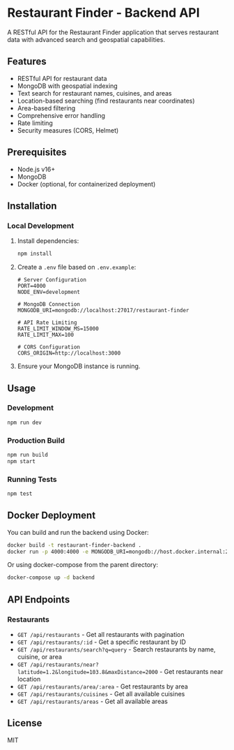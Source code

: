 # Restaurant Finder - Backend API

A RESTful API for the Restaurant Finder application that serves restaurant data with advanced search and geospatial capabilities.

## Features

- RESTful API for restaurant data
- MongoDB with geospatial indexing
- Text search for restaurant names, cuisines, and areas
- Location-based searching (find restaurants near coordinates)
- Area-based filtering
- Comprehensive error handling
- Rate limiting
- Security measures (CORS, Helmet)

## Prerequisites

- Node.js v16+
- MongoDB
- Docker (optional, for containerized deployment)

## Installation

### Local Development

1. Install dependencies:
   ```bash
   npm install
   ```

2. Create a `.env` file based on `.env.example`:
   ```
   # Server Configuration
   PORT=4000
   NODE_ENV=development

   # MongoDB Connection
   MONGODB_URI=mongodb://localhost:27017/restaurant-finder

   # API Rate Limiting
   RATE_LIMIT_WINDOW_MS=15000
   RATE_LIMIT_MAX=100

   # CORS Configuration
   CORS_ORIGIN=http://localhost:3000
   ```

3. Ensure your MongoDB instance is running.

## Usage

### Development

```bash
npm run dev
```

### Production Build

```bash
npm run build
npm start
```

### Running Tests

```bash
npm test
```

## Docker Deployment

You can build and run the backend using Docker:

```bash
docker build -t restaurant-finder-backend .
docker run -p 4000:4000 -e MONGODB_URI=mongodb://host.docker.internal:27017/restaurant-finder restaurant-finder-backend
```

Or using docker-compose from the parent directory:

```bash
docker-compose up -d backend
```

## API Endpoints

### Restaurants

- `GET /api/restaurants` - Get all restaurants with pagination
- `GET /api/restaurants/:id` - Get a specific restaurant by ID
- `GET /api/restaurants/search?q=query` - Search restaurants by name, cuisine, or area
- `GET /api/restaurants/near?latitude=1.2&longitude=103.8&maxDistance=2000` - Get restaurants near location
- `GET /api/restaurants/area/:area` - Get restaurants by area
- `GET /api/restaurants/cuisines` - Get all available cuisines
- `GET /api/restaurants/areas` - Get all available areas

## License

MIT 
